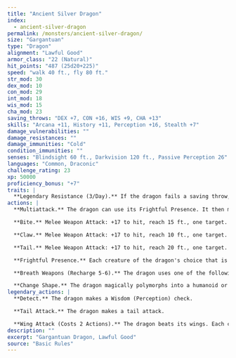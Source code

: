 ```yaml
---
title: "Ancient Silver Dragon"
index:
  - ancient-silver-dragon
permalink: /monsters/ancient-silver-dragon/
size: "Gargantuan"
type: "Dragon"
alignment: "Lawful Good"
armor_class: "22 (Natural)"
hit_points: "487 (25d20+225)"
speed: "walk 40 ft., fly 80 ft."
str_mod: 30
dex_mod: 10
con_mod: 29
int_mod: 18
wis_mod: 15
cha_mod: 23
saving_throws: "DEX +7, CON +16, WIS +9, CHA +13"
skills: "Arcana +11, History +11, Perception +16, Stealth +7"
damage_vulnerabilities: ""
damage_resistances: ""
damage_immunities: "Cold"
condition_immunities: ""
senses: "Blindsight 60 ft., Darkvision 120 ft., Passive Perception 26"
languages: "Common, Draconic"
challenge_rating: 23
xp: 50000
proficiency_bonus: "+7"
traits: |
  **Legendary Resistance (3/Day).** If the dragon fails a saving throw, it can choose to succeed instead.
actions: |
  **Multiattack.** The dragon can use its Frightful Presence. It then makes three attacks: one with its bite and two with its claws.

  **Bite.** Melee Weapon Attack: +17 to hit, reach 15 ft., one target. Hit: 21 (2d10 + 10) piercing damage.

  **Claw.** Melee Weapon Attack: +17 to hit, reach 10 ft., one target. Hit: 17 (2d6 + 10) slashing damage.

  **Tail.** Melee Weapon Attack: +17 to hit, reach 20 ft., one target. Hit: 19 (2d8 + 10) bludgeoning damage.

  **Frightful Presence.** Each creature of the dragon's choice that is within 120 feet of the dragon and aware of it must succeed on a DC 21 Wisdom saving throw or become frightened for 1 minute. A creature can repeat the saving throw at the end of each of its turns, ending the effect on itself on a success. If a creature's saving throw is successful or the effect ends for it, the creature is immune to the dragon's Frightful Presence for the next 24 hours.

  **Breath Weapons (Recharge 5-6).** The dragon uses one of the following breath weapons. Cold Breath. The dragon exhales an icy blast in a 90-foot cone. Each creature in that area must make a DC 24 Constitution saving throw, taking 67 (15d8) cold damage on a failed save, or half as much damage on a successful one. Paralyzing Breath. The dragon exhales paralyzing gas in a 90- foot cone. Each creature in that area must succeed on a DC 24 Constitution saving throw or be paralyzed for 1 minute. A creature can repeat the saving throw at the end of each of its turns, ending the effect on itself on a success.

  **Change Shape.** The dragon magically polymorphs into a humanoid or beast that has a challenge rating no higher than its own, or back into its true form. It reverts to its true form if it dies. Any equipment it is wearing or carrying is absorbed or borne by the new form (the dragon's choice). In a new form, the dragon retains its alignment, hit points, Hit Dice, ability to speak, proficiencies, Legendary Resistance, lair actions, and Intelligence, Wisdom, and Charisma scores, as well as this action. Its statistics and capabilities are otherwise replaced by those of the new form, except any class features or legendary actions of that form.  
legendary_actions: |
  **Detect.** The dragon makes a Wisdom (Perception) check.

  **Tail Attack.** The dragon makes a tail attack.

  **Wing Attack (Costs 2 Actions).** The dragon beats its wings. Each creature within 15 ft. of the dragon must succeed on a DC 25 Dexterity saving throw or take 17 (2d6 + 10) bludgeoning damage and be knocked prone. The dragon can then fly up to half its flying speed.
description: ""
excerpt: "Gargantuan Dragon, Lawful Good"
source: "Basic Rules"
---
```

